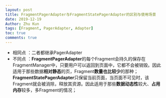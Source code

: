 ```yaml
---
layout: post
title: FragmentPagerAdapter与FragmentStatePagerAdapter的区别与使用场景
date: 2019-12-19
Author: Zhu Kun
tags: [Fragment, PagerAdapter, Adapter]
toc: true
comments: true
---
```


- 相同点  ：二者都继承PagerAdapter
- 不同点 ：**FragmentPagerAdapter**的每个Fragment会持久的保存在FragmentManager中，只要用户可以返回到页面中，它都不会被销毁。因此适用于那些数据**相对静态**的页，Fragment**数量也比较少**的那种； **FragmentStatePagerAdapter**只保留当前页面，当页面不可见时，该Fragment就会被消除，释放其资源。因此适用于那些**数据动态性**较大、**占用内存**较多，多Fragment的情况；